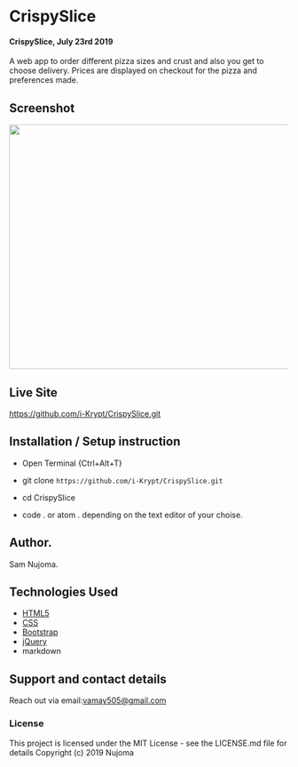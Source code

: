 # CrispySlice
#### CrispySlice, July 23rd 2019
A web app to order different pizza sizes and crust and also you get to choose delivery. Prices are displayed on checkout for the pizza and preferences made.

## Screenshot
<img src="https://i.ibb.co/FDS2Zgs/Screenshot-from-2019-07-30-06-11-37.png" width="900px" height="440px">

## Live Site
https://github.com/i-Krypt/CrispySlice.git


## Installation / Setup instruction
* Open Terminal {Ctrl+Alt+T}

* git clone ```https://github.com/i-Krypt/CrispySlice.git```

* cd CrispySlice

* code . or atom . depending on the text editor of your choise.

## Author.
Sam Nujoma.

## Technologies Used
* [HTML5](https://github.com/topics/html5)
* [CSS](https://github.com/topics/css3)
* [Bootstrap](https://github.com/topics/bootstrap)
* [jQuery](https://github.com/topics/javascript)
* markdown

## Support and contact details
Reach out via email:vamay505@gmail.com

### License
This project is licensed under the MIT License - see the LICENSE.md file for details
Copyright (c) 2019 Nujoma
  


